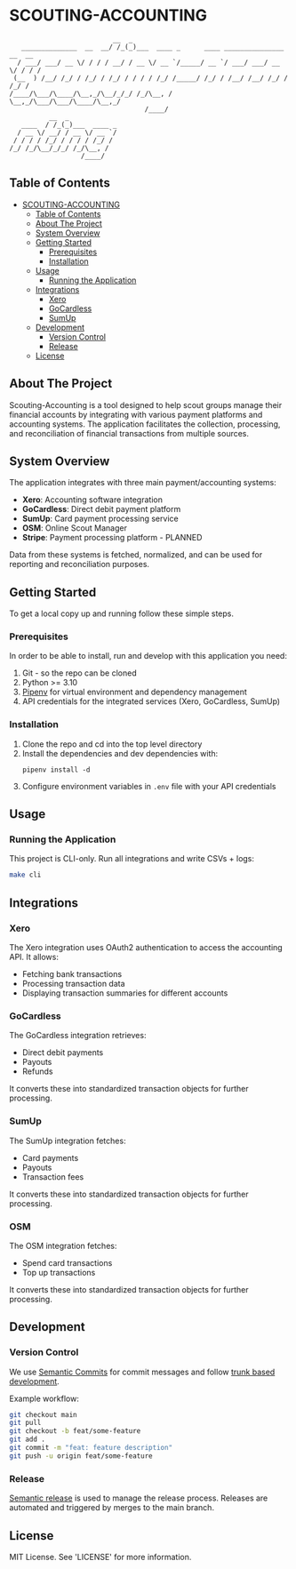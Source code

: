 # SCOUTING-ACCOUNTING

```
                          __  _
   ______________  __  __/ /_(_)___  ____ _      ____ _______________  __  __
  / ___/ ___/ __ \/ / / / __/ / __ \/ __ `/_____/ __ `/ ___/ ___/ __ \/ / / /
 (__  ) /__/ /_/ / /_/ / /_/ / / / / /_/ /_____/ /_/ / /__/ /__/ /_/ / /_/ /
/____/\___/\____/\__,_/\__/_/_/ /_/\__, /      \__,_/\___/\___/\____/\__,_/
                                  /____/
          __  _
   ____  / /_(_)___  ____ _
  / __ \/ __/ / __ \/ __ `/
 / / / / /_/ / / / / /_/ /
/_/ /_/\__/_/_/ /_/\__, /
                  /____/
```

## Table of Contents

- [SCOUTING-ACCOUNTING](#scouting-accounting)
  - [Table of Contents](#table-of-contents)
  - [About The Project](#about-the-project)
  - [System Overview](#system-overview)
  - [Getting Started](#getting-started)
    - [Prerequisites](#prerequisites)
    - [Installation](#installation)
  - [Usage](#usage)
    - [Running the Application](#running-the-application)
  - [Integrations](#integrations)
    - [Xero](#xero)
    - [GoCardless](#gocardless)
    - [SumUp](#sumup)
  - [Development](#development)
    - [Version Control](#version-control)
    - [Release](#release)
  - [License](#license)

## About The Project

Scouting-Accounting is a tool designed to help scout groups manage their financial accounts by integrating with various payment platforms and accounting systems. The application facilitates the collection, processing, and reconciliation of financial transactions from multiple sources.

## System Overview

The application integrates with three main payment/accounting systems:

- **Xero**: Accounting software integration
- **GoCardless**: Direct debit payment platform
- **SumUp**: Card payment processing service
- **OSM**: Online Scout Manager
- **Stripe**: Payment processing platform - PLANNED

Data from these systems is fetched, normalized, and can be used for reporting and reconciliation purposes.

## Getting Started

To get a local copy up and running follow these simple steps.

### Prerequisites

In order to be able to install, run and develop with this application you need:

1. Git - so the repo can be cloned
2. Python >= 3.10
3. [Pipenv](https://pipenv.pypa.io/en/latest/) for virtual environment and dependency management
4. API credentials for the integrated services (Xero, GoCardless, SumUp)

### Installation

1. Clone the repo and cd into the top level directory
2. Install the dependencies and dev dependencies with:
   ```
   pipenv install -d
   ```
3. Configure environment variables in `.env` file with your API credentials

## Usage

### Running the Application

This project is CLI-only. Run all integrations and write CSVs + logs:

```bash
make cli
```


## Integrations

### Xero

The Xero integration uses OAuth2 authentication to access the accounting API. It allows:
- Fetching bank transactions
- Processing transaction data
- Displaying transaction summaries for different accounts

### GoCardless

The GoCardless integration retrieves:
- Direct debit payments
- Payouts
- Refunds

It converts these into standardized transaction objects for further processing.

### SumUp

The SumUp integration fetches:
- Card payments
- Payouts
- Transaction fees

It converts these into standardized transaction objects for further processing.

### OSM

The OSM integration fetches:
- Spend card transactions
- Top up transactions

It converts these into standardized transaction objects for further processing.

## Development

### Version Control

We use [Semantic Commits](https://gist.github.com/joshbuchea/6f47e86d2510bce28f8e7f42ae84c716) for commit messages and follow [trunk based development](https://trunkbaseddevelopment.com).

Example workflow:

```bash
git checkout main
git pull
git checkout -b feat/some-feature
git add .
git commit -m "feat: feature description"
git push -u origin feat/some-feature
```

### Release

[Semantic release](https://python-semantic-release.readthedocs.io/en/latest/) is used to manage the release process. Releases are automated and triggered by merges to the main branch.

## License

MIT License. See 'LICENSE' for more information.
